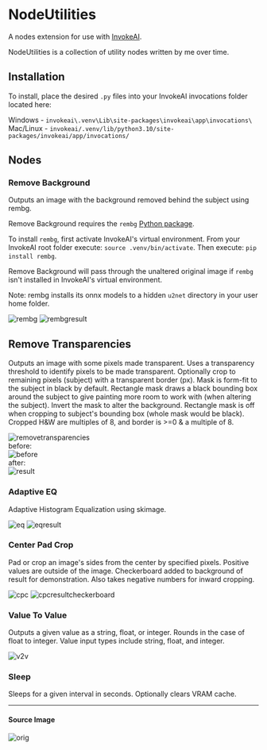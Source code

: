 # NodeUtilities

A nodes extension for use with
[InvokeAI](https://github.com/invoke-ai/InvokeAI "InvokeAI").

NodeUtilities is a collection of utility nodes written by me over time.

## Installation

To install, place the desired `.py` files into your InvokeAI invocations folder
located here:

Windows - `invokeai\.venv\Lib\site-packages\invokeai\app\invocations\`
<br>Mac/Linux - `invokeai/.venv/lib/python3.10/site-packages/invokeai/app/invocations/`

## Nodes

### Remove Background

Outputs an image with the background removed behind the subject using rembg.

Remove Background requires the `rembg` [Python package](https://pypi.org/project/rembg/).

To install `rembg`, first activate InvokeAI's virtual environment. From your 
InvokeAI root folder execute: `source .venv/bin/activate`. Then execute: 
`pip install rembg`.

Remove Background will pass through the unaltered original image if `rembg`
isn't installed in InvokeAI's virtual environment.

Note: rembg installs its onnx models to a hidden `u2net` directory in your user
home folder.

![rembg](https://github.com/ymgenesis/FaceTools/assets/25252829/9b47938a-7689-4d8a-a027-4f0f083fcca1)
![rembgresult](https://github.com/ymgenesis/FaceTools/assets/25252829/7b1a4e09-e2d0-41df-bf04-3f6797628aca)

## Remove Transparencies

Outputs an image with some pixels made transparent. Uses a transparency
threshold to identify pixels to be made transparent. Optionally crop to
remaining pixels (subject) with a transparent border (px). Mask is form-fit to
the subject in black by default. Rectangle mask draws a black bounding box
around the subject to give painting more room to work with (when altering the
subject). Invert the mask to alter the background. Rectangle mask is off when
cropping to subject's bounding box (whole mask would be black). Cropped H&W are
multiples of 8, and border is >=0 & a multiple of 8.

![removetransparencies](https://github.com/ymgenesis/NodeUtilities/assets/25252829/e3a740ba-7570-4679-80ea-8e585718a544)
<br>before:<br>
![before](https://github.com/ymgenesis/NodeUtilities/assets/25252829/a3269124-3d6f-463f-a5e9-0f1528dbd1d9)
<br>after:<br>
![result](https://github.com/ymgenesis/NodeUtilities/assets/25252829/788f4bbc-b317-4e9f-8e5c-473971347169)

### Adaptive EQ

Adaptive Histogram Equalization using skimage.

![eq](https://github.com/ymgenesis/FaceTools/assets/25252829/eb6d65eb-8f91-4981-a713-21f428860f4e)
![eqresult](https://github.com/ymgenesis/FaceTools/assets/25252829/4233d8b9-21d2-4549-b629-2aa0bf3083c6)

### Center Pad Crop

Pad or crop an image's sides from the center by specified pixels. Positive 
values are outside of the image. Checkerboard added to background
of result for demonstration. Also takes negative numbers for inward cropping.

![cpc](https://github.com/ymgenesis/FaceTools/assets/25252829/f8269881-bd91-437e-b2ee-daeb4192d7e9)
![cpcresultcheckerboard](https://github.com/ymgenesis/NodeUtilities/assets/25252829/9d60881c-cd25-4f53-9368-d471daef637c)

### Value To Value

Outputs a given value as a string, float, or integer. Rounds in the case of
float to integer. Value input types include string, float, and integer.

![v2v](https://github.com/ymgenesis/NodeUtilities/assets/25252829/e7d1e31b-ace8-4f5e-998c-995a20fd7252)

### Sleep

Sleeps for a given interval in seconds. Optionally clears VRAM cache.
<hr>

#### Source Image

![orig](https://github.com/ymgenesis/FaceTools/assets/25252829/eabd6361-722c-4215-ae95-ef62ac489547)
